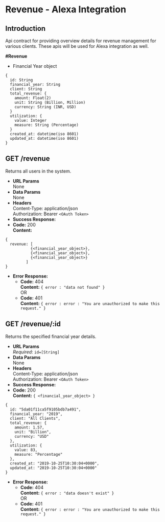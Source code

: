 # Revenue - Alexa Integration

**Introduction**
---
Api contract for providing overview details for revenue management for various clients. These apis will be used for Alexa integration as well.

**#Revenue**
* Financial Year object
```
{
  id: String
  financial_year: String
  client: String 
  total_revenue: {
    amount: Float(2)
    unit: String (Billion, Million)
    currency: String (INR, USD)
  }
  utilization: {
    value: Integer
    measure: String (Percentage)
  }
  created_at: datetime(iso 8601)
  updated_at: datetime(iso 8601)
}
``` 
**GET /revenue**
----
  Returns all users in the system.
* **URL Params**  
  None
* **Data Params**  
  None
* **Headers**  
  Content-Type: application/json  
  Authorization: Bearer `<OAuth Token>`
* **Success Response:**  
* **Code:** 200  
  **Content:**  
```
{
  revenue: [
           {<financial_year_object>},
           {<financial_year_object>},
           {<financial_year_object>}
         ]
}
```
* **Error Response:**  
  * **Code:** 404  
  **Content:** `{ error : "data not found" }`  
  OR  
  * **Code:** 401  
  **Content:** `{ error : error : "You are unauthorized to make this request." }`

**GET /revenue/:id**
----
  Returns the specified financial year details.
* **URL Params**  
  *Required:* `id=[String]`
* **Data Params**  
  None
* **Headers**  
  Content-Type: application/json  
  Authorization: Bearer `<OAuth Token>`
* **Success Response:** 
* **Code:** 200  
  **Content:**  `{ <financial_year_object> }` 
```
{
  id: "5da01f11ca5f9105bdb7a491",
  financial_year: "2019",
  client: "All Clients",
  total_revenue: {
    amount: 1.57,
    unit: "Billion",
    currency: "USD"
  },
  utilization: {
    value: 83,
    measure: "Percentage"
  },
  created_at: "2019-10-25T10:30:04+0000",
  updated_at: "2019-10-25T10:30:04+0000"
}
```
* **Error Response:**  
  * **Code:** 404  
  **Content:** `{ error : "data doesn't exist" }`  
  OR  
  * **Code:** 401  
  **Content:** `{ error : error : "You are unauthorized to make this request." }`

